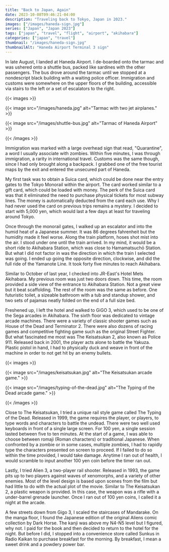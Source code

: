 ```yaml
---
title: "Back to Japan, Again"
date: 2023-10-08T09:46:21-04:00
description: "Traveling back to Tokyo, Japan in 2023."
images: ["/images/haneda-sign.jpg"]
series: ["Japan", "Japan 2023"]
tags: ["japan", "travel", "flight", "airport", "akihabara"]
categories: ["japan", "travel"]
thumbnail: "/images/haneda-sign.jpg"
thumbnailAlt: "Haneda Airport Terminal 3 sign"
---
```


In late August, I landed at Haneda Airport. I de-boarded onto the tarmac and was ushered onto a shuttle bus, packed like sardines with the other passengers. The bus drove around the tarmac until we stopped at a nondescript black building with a waiting police officer. Immigration and customs were somewhere on the upper floors of the building, accessible via stairs to the left or a set of escalators to the right.

{{< images >}}

{{< image src="/images/haneda.jpg" alt="Tarmac with two jet airplanes." >}}

{{< image src="/images/shuttle-bus.jpg" alt="Tarmac of Haneda Airport" >}}

{{< /images >}}

Immigration was marked with a large overhead sign that read, "Quarantine", a word I usually associate with zombies. Within five minutes, I was through immigration, a rarity in international travel. Customs was the same though, since I had only brought along a backpack. I grabbed one of the free tourist maps by the exit and entered the unsecured part of Haneda.

My first task was to obtain a Suica card, which could be done near the entry gates to the Tokyo Monorail within the airport. The card worked similar to a gift card, which could be loaded with money. The perk of the Suica card was that it eliminated the need to purchase physical tickets for most subway lines. The money is automatically deducted from the card each use. Why I had never used the card on previous trips remains a mystery. I decided to start with 5,000 yen, which would last a few days at least for traveling around Tokyo.

Once through the monorail gates, I walked up an escalator and into the humid heat of a Japanese summer. It was 86 degrees fahrenheit but the humidity made it feel worse. Along the train platform, hoses shot mist into the air. I stood under one until the train arrived. In my mind, it would be a short ride to Akihabara Station, which was close to Hamamatsuchō Station. But what I did not factor in was the direction in which the train I selected was going. I ended up going the opposite direction, clockwise, and did the full ride of the Yamanote Line. It took forty five minutes to reach Akihabara.

Similar to October of last year, I checked into JR-East's Hotel Mets Akihabara. My previous room was just two doors down. This time, the room provided a side view of the entrance to Akihabara Station. Not a great view but it beat scaffolding. The rest of the room was the same as before. One futuristic toilet, a sizeable bathroom with a tub and standup shower, and two sets of pajamas neatly folded on the end of a full size bed.

Freshened up, I left the hotel and walked to GiGO 3, which used to be one of the Sega arcades in Akihabara. The sixth floor was dedicated to vintage arcade machines. There were a variety of classic shooter games such as House of the Dead and Terminator 2. There were also dozens of racing games and competitive fighting game such as the original Street Fighter. But what fascinated me most was The Keisatsukan 2, also known as Police 911. Released back in 2001, the player acts alone to battle the Yakuza. Plastic pistol in hand, I had to physically duck and weave in front of the machine in order to not get hit by an enemy bullets.

{{< images >}}

{{< image src="/images/keisatsukan.jpg" alt="The Keisatsukan arcade game." >}}

{{< image src="/images/typing-of-the-dead.jpg" alt="The Typing of the Dead arcade game." >}}

{{< /images >}}

Close to The Keisatsukan, I tried a unique rail style game called The Typing of the Dead. Released in 1999, the game requires the player, or players, to type words and characters to battle the undead. There were two well used keyboards in front of a single large screen. For 100 yen, a single session lasted between five to ten minutes. At the start of a game, I was able to choose between romaji (Roman characters) or traditional Japanese. When confronted by a zombie or in some cases, multiple zombies, I had to rapidly type the characters presented on screen to proceed. If I failed to do so within the time provided, I would take damage. Anytime I ran out of health, I would scramble to input another 100 yen coin before the timer ran out.

Lastly, I tried Alien 3, a two-player rail shooter. Released in 1993, the game pits up to two players against waves of xenomorphs, and a variety of other enemies. Most of the level design is based upon scenes from the film but had little to do with the actual plot of the movie. Similar to The Keisatsukan 2, a plastic weapon is provided. In this case, the weapon was a rifle with a under-barrel grenade launcher. Once I ran out of 100 yen coins, I called it a night at the arcade.

A few streets down from Gigo 3, I scaled the staircases of Mandarake. On the manga floor, I found the Japanese edition of the original Aliens comic collection by Dark Horse. The kanji was above my N4-N5 level but I figured, why not. I paid for the book and then decided to return to the hotel for the night. But before I did, I stopped into a convenience store called Sunkus in Radio Kaikan to purchase breakfast for the morning. By breakfast, I mean a sweet drink and a powdery power bar.
